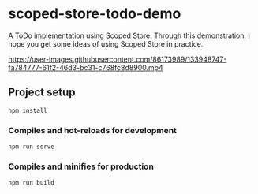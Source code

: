 # scoped-store-todo-demo
A ToDo implementation using Scoped Store.
Through this demonstration, I hope you get some ideas of using Scoped Store in practice.


https://user-images.githubusercontent.com/86173989/133948747-fa784777-61f2-46d3-bc31-c768fc8d8900.mp4



## Project setup
```
npm install
```

### Compiles and hot-reloads for development
```
npm run serve
```

### Compiles and minifies for production
```
npm run build
```
